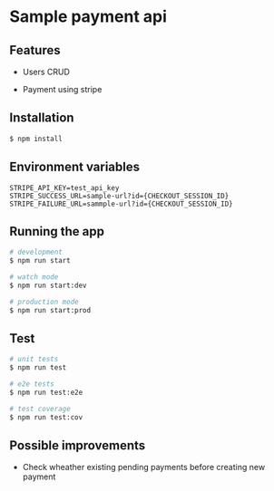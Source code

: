 # Sample payment api


## Features

* Users CRUD

* Payment using stripe


## Installation

```bash
$ npm install
```

## Environment variables

```
STRIPE_API_KEY=test_api_key
STRIPE_SUCCESS_URL=sample-url?id={CHECKOUT_SESSION_ID}
STRIPE_FAILURE_URL=sammple-url?id={CHECKOUT_SESSION_ID}
```

## Running the app

```bash
# development
$ npm run start

# watch mode
$ npm run start:dev

# production mode
$ npm run start:prod
```

## Test

```bash
# unit tests
$ npm run test

# e2e tests
$ npm run test:e2e

# test coverage
$ npm run test:cov
```

## Possible improvements

* Check wheather existing pending payments before creating new payment